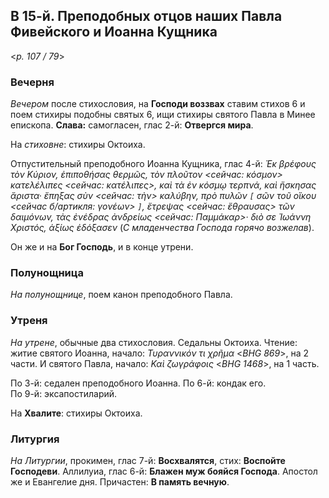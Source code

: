 ## В 15-й. Преподобных отцов наших Павла Фивейского и Иоанна Кущника

<*p. 107 / 79*>

### Вечерня

*Вечером* после стихословия, на **Господи воззвах** ставим стихов 6 и поем стихиры подобны святых 6, 
ищи стихиры святого Павла в Минее епископа. **Слава:** самогласен, глас 2-й: **Отвергся мира**.    

На *стиховне*: стихиры Октоиха. 

Отпустительный преподобного Иоанна Кущника, глас 4-й: *Ἐκ βρέφους τὸν Κύριον, ἐπιποθήσας θερμῶς, 
τὸν πλοῦτον <сейчас: κόσμον> κατελέλιπες <сейчас: κατέλιπες>, καὶ τὰ ἐν κόσμῳ τερπνά, 
καὶ ἤσκησας ἄριστα· ἔπηξας σὺν <сейчас: τὴν> καλύβην, πρὸ πυλῶν `[` σῶν τοῦ οἴκου <сейчас б/артикля: γονέων> 
`]`, ἔτρεψας <сейчас: ἔθραυσας> τῶν δαιμόνων, τὰς ἐνέδρας ἀνδρείως <сейчас: Παμμάκαρ>· διὸ σε 
Ἰωάννη Χριστός, ἀξίως ἐδόξασεν* (*С младенчества Господа горячо возжелав*). 

Он же и на **Бог Господь**, и в конце утрени.

### Полунощница

*На полунощнице*, поем канон преподобного Павла. 

### Утреня

*На утрене*, обычные два стихословия. Седальны Октоиха. 
Чтение: житие святого Иоанна, начало: *Τυραννικόν τι χρῆμα* <*BHG 869*>, на 2 части. 
И святого Павла, начало: *Καὶ ζωγράφοις* <*BHG 1468*>, на 1 часть.  

По 3-й: седален преподобного Иоанна. 
По 6-й: кондак его.  
По 9-й: эксапостиларий. 

На **Хвалите**: стихиры Октоиха. 

### Литургия

*На Литургии*, прокимен, глас 7-й: **Восхвалятся**, стих: **Воспойте Господеви**. 
Аллилуиа, глас 6-й: **Блажен муж бояйся Господа**. 
Апостол же и Евангелие дня. 
Причастен: **В память вечную**.  
